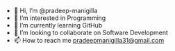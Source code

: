 - 👋 Hi, I’m @pradeep-manigilla
- 👀 I’m interested in Programming
- 🌱 I’m currently learning GitHub
- 💞️ I’m looking to collaborate on Software Development
- 📫 How to reach me pradeepmanigilla31@gmail.com

<!---
pradeep-manigilla/pradeep-manigilla is a ✨ special ✨ repository because its `README.md` (this file) appears on your GitHub profile.
You can click the Preview link to take a look at your changes.
--->
